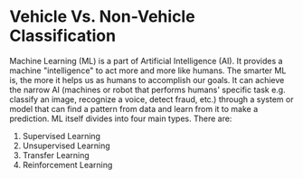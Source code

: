 # Vehicle Vs. Non-Vehicle Classification

Machine Learning (ML) is a part of Artificial Intelligence (AI). It provides a machine "intelligence" to act more and more like humans. The smarter ML is, the more it helps us as humans to accomplish our goals. It can achieve the narrow AI (machines or robot that performs humans' specific task e.g. classify an image, recognize a voice, detect fraud, etc.) through a system or model that can find a pattern from data and learn from it to make a prediction. ML itself divides into four main types. There are:
1. Supervised Learning
2. Unsupervised Learning
3. Transfer Learning
4. Reinforcement Learning

